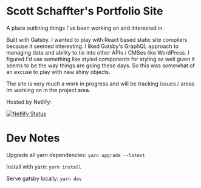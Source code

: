 # Scott Schaffter's Portfolio Site

A place outlining things I've been working on and interested in. 

Built with Gatsby. I wanted to play with React based static site compilers because it seemed interesting. I liked Gatsby's GraphQL approach to managing data and ability to tie into other APIs / CMSes like WordPress. I figured I'd use something like styled components for styling as well given it seems to be the way things are going these days. So this was somewhat of an excuse to play with new shiny objects.

The site is very much a work in progress and will be tracking issues / areas Im working on in the project area.

Hosted by Netlify:

[![Netlify Status](https://api.netlify.com/api/v1/badges/f78d54fd-6712-4cd4-a36b-0e7c598e04a1/deploy-status)](https://app.netlify.com/sites/schaffter/deploys)


# Dev Notes
Upgrade all yarn dependencies: `yarn upgrade --latest` 

Install with yarn: `yarn install` 

Serve gatsby locally: `yarn dev`
